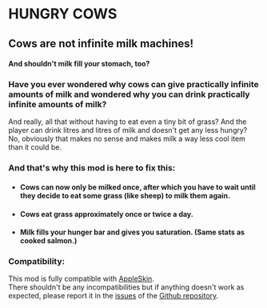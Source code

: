# HUNGRY COWS

## Cows are not infinite milk machines!  
#### And shouldn't milk fill your stomach, too?  
### Have you ever wondered why cows can give practically infinite amounts of milk and wondered why you can drink practically infinite amounts of milk?
And really, all that without having to eat even a tiny bit of grass? And the player can drink litres and litres of milk and doesn't get any less hungry?  
No, obviously that makes no sense and makes milk a way less cool item than it could be.
### And that's why this mod is here to fix this:
+ #### Cows can now only be milked once, after which you have to wait until they decide to eat some grass (like sheep) to milk them again.
+ #### Cows eat grass approximately once or twice a day.
+ #### Milk fills your hunger bar and gives you saturation. (Same stats as cooked salmon.)

### Compatibility:
This mod is fully compatible with [AppleSkin](https://modrinth.com/mod/appleskin/).  
There shouldn't be any incompatibilities but if anything doesn't work as expected, please report it in the [issues](https://github.com/pnk2u/hungrycows/issues) of the [Github repository](https://github.com/pnk2u/hungrycows).